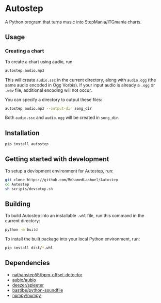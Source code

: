 # Autostep
A Python program that turns music into StepMania/ITGmania charts.

## Usage

### Creating a chart
To create a chart using audio, run:
```sh
autostep audio.mp3
```
This will create `audio.ssc` in the current directory, along with `audio.ogg` (the same audio encoded in Ogg Vorbis). If your input audio is already a `.ogg` or `.wav` file, additional encoding will not occur.

You can specify a directory to output these files:
```sh
autostep audio.mp3 --output-dir song_dir
```
Both `audio.ssc` and `audio.ogg` will be created in `song_dir`.

## Installation
```sh
pip install autostep
```

## Getting started with development
To setup a devlopment environment for Autostep, run:
```sh
git clone https://github.com/MohamedLashuel/Autostep
cd Autostep
sh scripts/devsetup.sh
```

## Building
To build Autostep into an installable `.whl` file, run this command in the current directory:
```sh
python -m build
```

To install the built package into your local Python environment, run:
```sh
pip install dist/*.whl
```

## Dependencies
- [nathanstep55/bpm-offset-detector](https://github.com/nathanstep55/bpm-offset-detector)
- [aubio/aubio](https://github.com/aubio/aubio)
- [deezer/spleeter](https://github.com/deezer/spleeter)
- [bastibe/python-soundfile](https://github.com/bastibe/python-soundfile)
- [numpy/numpy](https://github.com/numpy/numpy)
